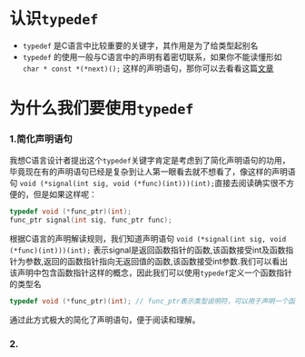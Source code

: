 # 认识`typedef`
* `typedef` 是C语言中比较重要的关键字，其作用是为了给类型起别名
* `typedef` 的使用一般与C语言中的声明有着密切联系，如果你不能读懂形如` char * const *(*next)();` 这样的声明语句，那你可以去看看这篇[文章](/home/lerenhua/csdn_papers/C_C++/你可知C中声明的规则是这样的？！.md)
# 为什么我们要使用`typedef`
### 1.简化声明语句
我想C语言设计者提出这个`typedef`关键字肯定是考虑到了简化声明语句的功用，毕竟现在有的声明语句已经是复杂到让人第一眼看去就不想看了，像这样的声明语句 `void (*signal(int sig, void (*func)(int)))(int);`直接去阅读确实很不方便的，但是如果这样呢：
```C
typedef void (*func_ptr)(int);
func_ptr signal(int sig, func_ptr func);
```
根据C语言的声明解读规则，我们知道声明语句 `void (*signal(int sig, void (*func)(int)))(int);` 表示signal是返回函数指针的函数,该函数接受int及函数指针为参数,返回的函数指针指向无返回值的函数,该函数接受int参数.我们可以看出该声明中包含函数指针这样的概念，因此我们可以使用`typedef`定义一个函数指针的类型名
```C
typedef void (*func_ptr)(int); // func_ptr表示类型说明符，可以用于声明一个函数指针变量，指向的函数接受int参数，无返回值
```
通过此方式极大的简化了声明语句，便于阅读和理解。
### 2.